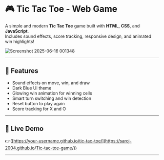 # 🎮 Tic Tac Toe - Web Game

A simple and modern **Tic Tac Toe** game built with **HTML**, **CSS**, and **JavaScript**.  
Includes sound effects, score tracking, responsive design, and animated win highlights!

![Screenshot 2025-06-16 001348](https://github.com/user-attachments/assets/dccb39a3-c599-4d3a-a147-ca62848fb8db)
 
---

## 🧩 Features

- Sound effects on move, win, and draw
- Dark Blue UI theme
- Glowing win animation for winning cells
- Smart turn switching and win detection
- Reset button to play again
- Score tracking for X and O

---

## 🚀 Live Demo

👉([https://your-username.github.io/tic-tac-toe/](https://saroj-2004.github.io/Tic-tac-toe-game/))  


---
